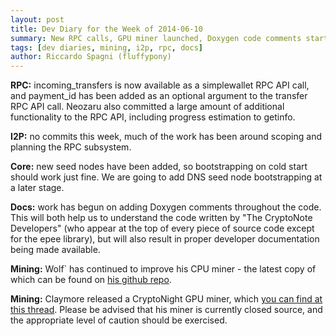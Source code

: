 ```yaml
---
layout: post
title: Dev Diary for the Week of 2014-06-10
summary: New RPC calls, GPU miner launched, Doxygen code comments started
tags: [dev diaries, mining, i2p, rpc, docs]
author: Riccardo Spagni (fluffypony)
---
```



**RPC:** incoming_transfers is now available as a simplewallet RPC API call, and payment_id has been added as an optional argument to the transfer RPC API call. Neozaru also committed a large amount of additional functionality to the RPC API, including progress estimation to getinfo.

**I2P:** no commits this week, much of the work has been around scoping and planning the RPC subsystem.

**Core:** new seed nodes have been added, so bootstrapping on cold start should work just fine. We are going to add DNS seed node bootstrapping at a later stage.

**Docs:** work has begun on adding Doxygen comments throughout the code. This will both help us to understand the code written by "The CryptoNote Developers" (who appear at the top of every piece of source code except for the epee library), but will also result in proper developer documentation being made available.

**Mining:** Wolf` has continued to improve his CPU miner - the latest copy of which can be found on [his github repo](https://github.com/wolf9466/cpuminer-multi).

**Mining:** Claymore released a CryptoNight GPU miner, which [you can find at this thread](https://bitcointalk.org/index.php?topic=638915.0). Please be advised that his miner is currently closed source, and the appropriate level of caution should be exercised.

